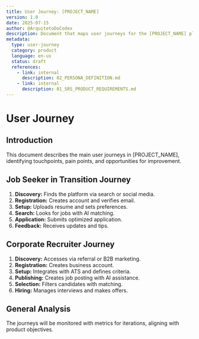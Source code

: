 ```yaml
---
title: User Journey: [PROJECT_NAME]
version: 1.0
date: 2025-07-15
author: @ArquitetoDoCodex
description: Document that maps user journeys for the [PROJECT_NAME] platform, based on defined personas and functional requirements.
metadata:
  type: user-journey
  category: product
  language: en-us
  status: draft
  references:
    - link: internal
      description: 02_PERSONA_DEFINITION.md
    - link: internal
      description: 01_SRS_PRODUCT_REQUIREMENTS.md
---
```


# User Journey

## Introduction
This document describes the main user journeys in [PROJECT_NAME], identifying touchpoints, pain points, and opportunities for improvement.

## Job Seeker in Transition Journey
1. **Discovery:** Finds the platform via search or social media.
2. **Registration:** Creates account and verifies email.
3. **Setup:** Uploads resume and sets preferences.
4. **Search:** Looks for jobs with AI matching.
5. **Application:** Submits optimized application.
6. **Feedback:** Receives updates and tips.

## Corporate Recruiter Journey
1. **Discovery:** Accesses via referral or B2B marketing.
2. **Registration:** Creates business account.
3. **Setup:** Integrates with ATS and defines criteria.
4. **Publishing:** Creates job posting with AI assistance.
5. **Selection:** Filters candidates with matching.
6. **Hiring:** Manages interviews and makes offers.

## General Analysis
The journeys will be monitored with metrics for iterations, aligning with product objectives.